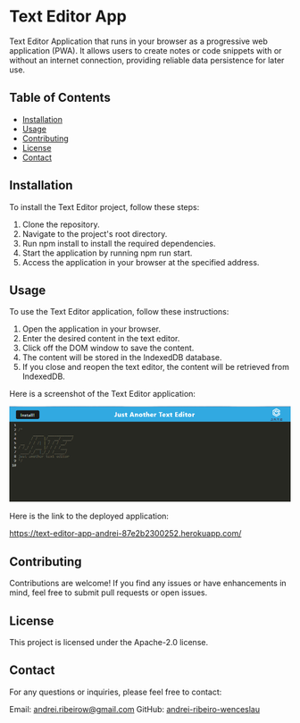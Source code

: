 # Text Editor App

Text Editor Application that runs in your browser as a progressive web application (PWA). It allows users to create notes or code snippets with or without an internet connection, providing reliable data persistence for later use.

## Table of Contents

- [Installation](#installation)
- [Usage](#usage)
- [Contributing](#contributing)
- [License](#license)
- [Contact](#contact)

## Installation

To install the Text Editor project, follow these steps:

1. Clone the repository.
2. Navigate to the project's root directory.
3. Run npm install to install the required dependencies.
4. Start the application by running npm run start.
5. Access the application in your browser at the specified address.

## Usage

To use the Text Editor application, follow these instructions:

1. Open the application in your browser.
2. Enter the desired content in the text editor.
3. Click off the DOM window to save the content.
4. The content will be stored in the IndexedDB database.
5. If you close and reopen the text editor, the content will be retrieved from IndexedDB.

Here is a screenshot of the Text Editor application:

![Text Editor](https://github.com/andrei-ribeiro-wenceslau/text-editor/blob/main/client/src/images/app-screenshot.png)

Here is the link to the deployed application:

https://text-editor-app-andrei-87e2b2300252.herokuapp.com/

## Contributing
Contributions are welcome! If you find any issues or have enhancements in mind, feel free to submit pull requests or open issues.

## License
This project is licensed under the Apache-2.0 license.

## Contact
For any questions or inquiries, please feel free to contact:

Email: andrei.ribeirow@gmail.com
GitHub: [andrei-ribeiro-wenceslau](https://github.com/andrei-ribeiro-wenceslau)
